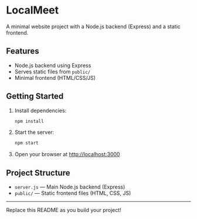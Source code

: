 # LocalMeet

A minimal website project with a Node.js backend (Express) and a static frontend.

## Features
- Node.js backend using Express
- Serves static files from `public/`
- Minimal frontend (HTML/CSS/JS)

## Getting Started

1. Install dependencies:
   ```sh
   npm install
   ```
2. Start the server:
   ```sh
   npm start
   ```
3. Open your browser at [http://localhost:3000](http://localhost:3000)

## Project Structure
- `server.js` — Main Node.js backend (Express)
- `public/` — Static frontend files (HTML, CSS, JS)

---

Replace this README as you build your project!
